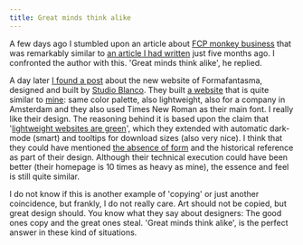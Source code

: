 ```yaml
---
title: Great minds think alike
---
```


A few days ago I stumbled upon an article about [FCP monkey business](https://www.pdms.ca/improve-largest-contentful-paint-lcp-with-a-js-css-trick/) that was remarkably similar to [an article I had written](/blog/monkey-business-with-banana-leafs/) just five months ago. I confronted the author with this. 'Great minds think alike', he replied.

A day later [I found a post](https://studioblanco.it/project/formafantasma) about the new website of Formafantasma, designed and built by [Studio Blanco](https://studioblanco.it/project/formafantasma). They built [a website](https://formafantasma.com) that is quite similar to [mine](/): same color palette, also lightweight, also for a company in Amsterdam and they also used Times New Roman as their main font. I really like their design. The reasoning behind it is based upon the claim that '[lightweight websites are green](https://www.usecue.com/nl/blog/een-groene-website/)', which they extended with automatic dark-mode (smart) and tooltips for download sizes (also very nice). I think that they could have mentioned [the absence of form](/blog/a-long-overdue-redesign/) and the historical reference as part of their design. Although their technical execution could have been better (their homepage is 10 times as heavy as mine), the essence and feel is still quite similar.

I do not know if this is another example of 'copying' or just another coincidence, but frankly, I do not really care. Art should not be copied, but great design should. You know what they say about designers: The good ones copy and the great ones steal. 'Great minds think alike', is the perfect answer in these kind of situations.